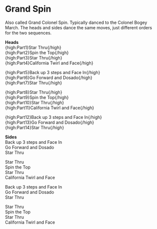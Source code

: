 
# Grand Spin

Also called Grand Colonel Spin.  Typically danced to the
Colonel Bogey March.  The heads and sides dance the same moves, just
different orders for the two sequences.



**Heads**  
{high:Part1}Star Thru{/high}  
{high:Part2}Spin the Top{/high}  
{high:Part3}Star Thru{/high}  
{high:Part4}California Twirl and Face{/high}  
  
{high:Part5}Back up 3 steps and Face In{/high}  
{high:Part6}Go Forward and Dosado{/high}  
{high:Part7}Star Thru{/high}  
  
{high:Part8}Star Thru{/high}  
{high:Part9}Spin the Top{/high}  
{high:Part10}Star Thru{/high}  
{high:Part11}California Twirl and Face{/high}  
  
{high:Part12}Back up 3 steps and Face In{/high}  
{high:Part13}Go Forward and Dosado{/high}  
{high:Part14}Star Thru{/high}  
  


**Sides**  
Back up 3 steps and Face In  
Go Forward and Dosado  
Star Thru  
  
Star Thru  
Spin the Top  
Star Thru  
California Twirl and Face  
  
Back up 3 steps and Face In  
Go Forward and Dosado  
Star Thru  
  
Star Thru  
Spin the Top  
Star Thru  
California Twirl and Face  
  




